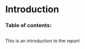 # Introduction

### Table of contents:
```{tableofcontents}
```

This is an introduction to the report


